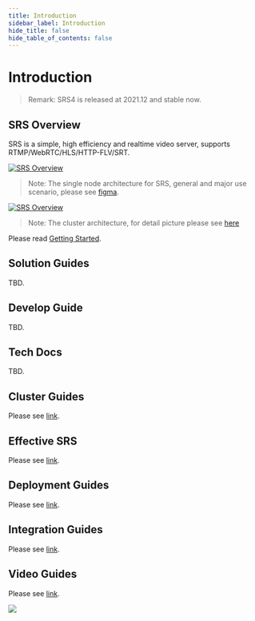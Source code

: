 ```yaml
---
title: Introduction
sidebar_label: Introduction
hide_title: false
hide_table_of_contents: false
---
```


# Introduction

> Remark: SRS4 is released at 2021.12 and stable now.

## SRS Overview

SRS is a simple, high efficiency and realtime video server, supports RTMP/WebRTC/HLS/HTTP-FLV/SRT.

[![SRS Overview](/img/SRS-SingleNode-4.0-sd.png)](/img/SRS-SingleNode-4.0-hd.png)

> Note: The single node architecture for SRS, general and major use scenario, please see [figma](https://www.figma.com/file/333POxVznQ8Wz1Rxlppn36/SRS-4.0-Server-Arch).

[![SRS Overview](/img/SRS-Overview-4.0.png)](/img/SRS-Overview-4.0.png)

> Note: The cluster architecture, for detail picture please see [here](https://www.processon.com/view/link/5e3f5581e4b0a3daae80ecef)

Please read [Getting Started](../doc/getting-started).

## Solution Guides

TBD.

## Develop Guide

TBD.

## Tech Docs

TBD.

## Cluster Guides

Please see [link](../category/clusters).

## Effective SRS

Please see [link](/guide#scenario).

## Deployment Guides

Please see [link](../category/main-protocols).

## Integration Guides

Please see [link](../category/openapi).

## Video Guides

Please see [link](../tutorial/srs-open-source).

![](https://ossrs.net/gif/v1/sls.gif?site=ossrs.io&path=/lts/doc/en/v4/introduction)


